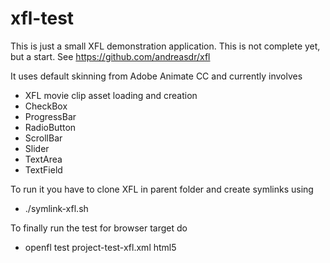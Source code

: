 # xfl-test
This is just a small XFL demonstration application. This is not complete yet, but a start.
See https://github.com/andreasdr/xfl

It uses default skinning from Adobe Animate CC and currently involves
- XFL movie clip asset loading and creation
- CheckBox
- ProgressBar
- RadioButton
- ScrollBar
- Slider
- TextArea
- TextField

To run it you have to clone XFL in parent folder and create symlinks using
- ./symlink-xfl.sh

To finally run the test for browser target do
- openfl test project-test-xfl.xml html5